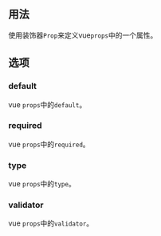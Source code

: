 ## 用法

使用装饰器`Prop`来定义vue`props`中的一个属性。

[](../../../en/class-component/component-property/code-usage.ts ':include :type=code typescript')

## 选项

### default

vue `props`中的`default`。

[](../../../en/class-component/component-property/code-option-default.ts ':include :type=code typescript')

### required

vue `props`中的`required`。

[](../../../en/class-component/component-property/code-option-required.ts ':include :type=code typescript')

### type

vue `props`中的`type`。

[](../../../en/class-component/component-property/code-option-type.ts ':include :type=code typescript')

### validator

vue `props`中的`validator`。

[](../../../en/class-component/component-property/code-option-validator.ts ':include :type=code typescript')